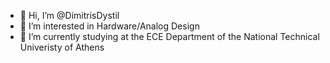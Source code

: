 - 👋 Hi, I’m @DimitrisDystil
- 👀 I’m interested in Hardware/Analog Design
- 🌱 I’m currently studying at the ECE Department of the National Technical Univeristy of Athens


<!---
DimitrisDystil/DimitrisDystil is a ✨ special ✨ repository because its `README.md` (this file) appears on your GitHub profile.
You can click the Preview link to take a look at your changes.
--->
